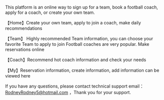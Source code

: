 This platform is an online way to sign up for a team, book a football coach, apply for a coach, or create your own team.

【Home】Create your own team, apply to join a coach, make daily recommendations

【Team】 Highly recommended Team information, you can choose your favorite Team to apply to join
Football coaches are very popular. Make reservations online

【Coach】Recommend hot coach information and check your needs

【My】Reservation information, create information, add information can be viewed here

If you have any questions, please contact technical support email： RodneyRodney5@hotmail.com ，Thank you for your support.
